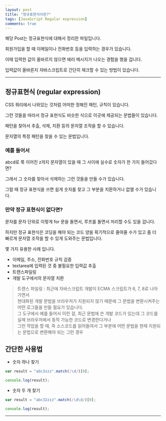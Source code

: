 ```yaml
---
layout: post
title: "정규표현식이란?"
tags: [JavaScript Regular expression]
comments: true
---
```

 
해당 Post는 정규표현식에 대해서 정리한 파일입니다.

회원가입을 할 때 이메일이나 전화번호 등을 입력하는 경우가 있습니다.

이때 입력한 값이 올바르지 않으면 에러 메시지가 나오는 경험을 했을 겁니다.

입력값이 올바른지 자바스크립트로 간단히 체크할 수 있는 방법이 있습니다.

---

## 정규표현식 (regular expression)

CSS 쿼리에서 나와있는 것처럼 어떠한 정해진 패턴, 규칙이 있습니다.

그런 것들을 따라서 정규 표현식도 비슷한 식으로 이곳에 제공되는 문법들이 있습니다.

패턴을 찾아서 추출, 삭제, 치환 등의 문자열 조작을 할 수 있습니다.

문자열의 특정 패턴을 찾을 수 있는 문법입니다.

 ### 예를 들어서 
 
 abcd로 쭉 이어진 z까지 문자열이 있을 때 그 사이에 실수로 숫자가 한 가지 들어갔다면? 
 
 그래서 그 숫자를 찾아서 삭제하는 그런 것들을 만들 수가 있습니다.

그럴 때 정규 표현식을 쓰면 쉽게 숫자를 찾고 그 부분을 치환하거나 없앨 수가 있습니다.

### 만약 정규 표현식이 없다면?

문자를 문자 단위로 이렇게 for 문을 돌면서, 루프를 돌면서 처리할 수도 있을 겁니다.

하지만 정규 표현식은 코딩을 해야 되는 코드 양을 획기적으로 줄여줄 수가 있고 좀 더 빠르게 문자열 조작을 할 수 있게 도와주는 문법입니다.

 몇 가지 유용한 사례 입니다.

* 이메일, 주소, 전화번호 규칙 검증
* textarea에 입력된 것 중 불필요한 입력값 추출
* 트랜스파일링
* 개발 도구에서의 문자열 치환

> 트랜스 파일링 : 최근에 자바스크립트 개발이 ECMA 스크립트가 6, 7, 8로 나아가면서<br>
현대화된 개발 문법을 브라우저가 지원되지 않기 때문에 그 문법을 변환시켜주는 어떤 로그들을 만들 필요가 있습니다.<br>
그 도구에서 예를 들어서 이런 걸, 최근 문법에 쓴 개발 코드가 있는데 그 코드를 실제 브라우저에서 동작 가능한 코드로 변경한다거나<br>
그런 작업을 할 때, 즉 소스코드를 읽어들여서 그 부분에 어떤 문법을 현재 지원되는 문법으로 변환해야 되는 그런 경우
## 간단한 사용법

* 숫자 하나 찾기

```js
var result = "abc3zzz".match(/\d/)[0];

console.log(result);
```

* 숫자 두 개 찾기

```js
var result = "abc32zzz".match(/\d\d/)[0];

console.log(result);
```
---
